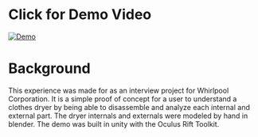 # Click for Demo Video
[![Demo](https://img.youtube.com/vi/n_jVlqtbQlE/0.jpg)](https://youtu.be/n_jVlqtbQlE)

# Background
This experience was made for as an interview project for Whirlpool Corporation. It is a simple proof of concept for a user to understand a clothes dryer by being able to disassemble and analyze each internal and external part. The dryer internals and externals were modeled by hand in blender. The demo was built in unity with the Oculus Rift Toolkit.
